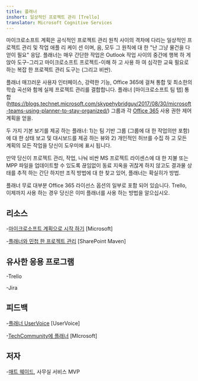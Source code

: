 ```yaml
---
title: 플래너
inshort: 일상적인 프로젝트 관리 [Trello]
translator: Microsoft Cognitive Services
---
```



마이크로소프트 계획은 공식적인 프로젝트 관리 원칙 사이의 격차에 다리는 일상적인 프로젝트 관리 및 작업 애플 리 케이 션 이며, 음, 모두 그 원칙에 대 한 "난 그냥 물건을 다 얻이 필요" 응답. 플래너는 매우 간단한 작업은 Outlook 작업 사이의 중간에 행복 하 게 앉아 도구-그리고 마이크로소프트 프로젝트-이해 하 고 사용 하 여 심각한 교육 필요로 하는 복잡 한 프로젝트 관리 도구는 (그리고 비싼). 

플래너 매끄러운 사용자 인터페이스, 강력한 기능, Office 365에 걸쳐 통합 및 최소한의 학습 곡선와 함께 실제 프로젝트 관리를 결합합니다. 플래너 [마이크로소프트 팀 탭] 통합 (https://blogs.technet.microsoft.com/skypehybridguy/2017/08/30/microsoft-teams-using-planner-to-stay-organized/) 그룹과 각 [Office 365](http://icsh.pt/O365groups) 사용 권한 제어 계획을 얻을.

두 가지 기본 보기를 제공 하는 플래너: 1)는 팀 기반 그룹 (그룹에 대 한 작업의만 포함)에 대 한 상태 보고 및 대시보드를 제공 하는 뷰와 2) 개인적인 허브를 수집 하 고 모든 계획의 모든 작업을 당신이 도우미에 표시 됩니다.

만약 당신이 프로젝트 관리, 작업, 나눠 비싼 MS 프로젝트 라이센스에 대 한 지불 또는 MPP 파일을 업데이트할 수 있도록 끊임없이 동료 지옥을 귀찮게 하지 않고도 결과물 상태를 추적 하는 간단 하지만 조직 방법에 대 한 찾고 있어, 플래너는 확실히가 방법.

플래너 무료 대부분 Office 365 라이선스 옵션의 일부로 포함 되어 있습니다. Trello, 이제까지 사용 하는 경우 당신은 이미 플래너를 사용 하는 방법을 알으십시오.

리소스
---------

-[마이크로소프트 계획으로 시작 하기](https://support.office.com/en-us/article/Microsoft-Planner-help-4a9a13c6-3adf-4a60-a6fc-15c0b15e16fc?ui=en-US&rs=en-US&ad=US)
    \[Microsoft\]

-[플래너와 민첩 한 프로젝트 관리](https://sharepointmaven.com/how-to-use-microsoft-planner-for-agile-and-scrum-projects/)
    \[SharePoint Maven\]

유사한 응용 프로그램
--------------------

-Trello

-Jira

피드백
---------

-[플래너 UserVoice](https://planner.uservoice.com/forums/330525-microsoft-planner-feedback-forum)
    \[UserVoice\]

-[TechCommunity에 플래너](https://techcommunity.microsoft.com/t5/Planner/ct-p/Planner)
    \[MIcrosoft\]

저자
---------

-[매트 웨이드](https://www.linkedin.com/in/thatmattwade/), 사무실 서비스 MVP


